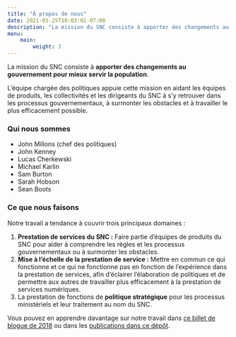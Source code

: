 ```yaml
---
title: "À propos de nous"
date: 2021-01-25T18:03:01-07:00
description: "La mission du SNC consiste à apporter des changements au gouvernement pour mieux servir la population. L’équipe chargée des politiques appuie cette mission en aidant les équipes de produits, les collectivités et les dirigeants du SNC à s’y retrouver dans les processus gouvernementaux, à surmonter les obstacles et à travailler le plus efficacement possible."
menu:
    main:
        weight: 3
---
```


La mission du SNC consiste à **apporter des changements au gouvernement pour mieux servir la population**.

L’équipe chargée des politiques appuie cette mission en aidant les équipes de produits, les collectivités et les dirigeants du SNC à s’y retrouver dans les processus gouvernementaux, à surmonter les obstacles et à travailler le plus efficacement possible.


### Qui nous sommes



*   John Millons (chef des politiques)
*   John Kenney
*   Lucas Cherkewski
*   Michael Karlin
*   Sam Burton
*   Sarah Hobson
*   Sean Boots


### Ce que nous faisons

Notre travail a tendance à couvrir trois principaux domaines :

1. **Prestation de services du SNC :** Faire partie d’équipes de produits du SNC pour aider à comprendre les règles et les processus gouvernementaux ou à surmonter les obstacles.
2. **Mise à l’échelle de la prestation de service :** Mettre en commun ce qui fonctionne et ce qui ne fonctionne pas en fonction de l’expérience dans la prestation de services, afin d’éclairer l’élaboration de politiques et de permettre aux autres de travailler plus efficacement à la prestation de services numériques.
3. La prestation de fonctions de **politique stratégique** pour les processus ministériels et leur traitement au nom du SNC.

Vous pouvez en apprendre davantage sur notre travail dans [ce billet de blogue de 2018](https://numerique.canada.ca/2018/09/07/politiques/) ou dans les [publications dans ce dépôt](/policy-politique/fr/publications/).
